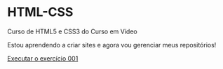 # HTML-CSS
 Curso de HTML5 e CSS3 do Curso em Vídeo

Estou aprendendo a criar sites e agora vou gerenciar meus repositórios!

<a href="https://pedro-maciel-dos-santos.github.io/HTML-CSS/exercicios/ex001/index.html">Executar o exercício 001</a>